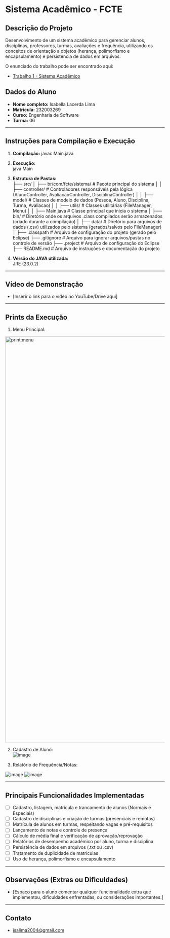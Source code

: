 # Sistema Acadêmico - FCTE

## Descrição do Projeto

Desenvolvimento de um sistema acadêmico para gerenciar alunos, disciplinas, professores, turmas, avaliações e frequência, utilizando os conceitos de orientação a objetos (herança, polimorfismo e encapsulamento) e persistência de dados em arquivos.

O enunciado do trabalho pode ser encontrado aqui:
- [Trabalho 1 - Sistema Acadêmico](https://github.com/lboaventura25/OO-T06_2025.1_UnB_FCTE/blob/main/trabalhos/ep1/README.md)

## Dados do Aluno

- **Nome completo:** Isabella Lacerda Lima
- **Matrícula:** 232003269
- **Curso:** Engenharia de Software
- **Turma:** 06

---

## Instruções para Compilação e Execução

1. **Compilação:**
  javac Main.java
   
3. **Execução:**  
   java Main

4. **Estrutura de Pastas:**  
├── src/
│   ├── br/com/fcte/sistema/          # Pacote principal do sistema
│   │   ├── controller/              # Controladores responsáveis pela lógica (AlunoController, AvaliacaoController, DisciplinaController)
│   │   ├── model/                   # Classes de modelo de dados (Pessoa, Aluno, Disciplina, Turma, Avaliacao)
│   │   ├── utils/                   # Classes utilitárias (FileManager, Menu)
│   │   ├── Main.java                # Classe principal que inicia o sistema
│
├── bin/                             # Diretório onde os arquivos .class compilados serão armazenados (criado durante a compilação)
│
├── data/                            # Diretório para arquivos de dados (.csv) utilizados pelo sistema (gerados/salvos pelo FileManager)
│
├── .classpath                       # Arquivo de configuração do projeto (gerado pelo Eclipse)
├── .gitignore                       # Arquivo para ignorar arquivos/pastas no controle de versão
├── .project                         # Arquivo de configuração do Eclipse
├── README.md                        # Arquivo de instruções e documentação do projeto

3. **Versão do JAVA utilizada:**  
   JRE (23.0.2)

---

## Vídeo de Demonstração

- [Inserir o link para o vídeo no YouTube/Drive aqui]

---

## Prints da Execução

1. Menu Principal:  
<img width="1280" alt="print:menu" src="https://github.com/user-attachments/assets/76248e68-37bb-43a2-9336-f380ea5b5922" />

2. Cadastro de Aluno:  
   ![image](https://github.com/user-attachments/assets/5872b624-16f5-4b19-9478-6722aa8b7a3a)

3. Relatório de Frequência/Notas:  

![image](https://github.com/user-attachments/assets/7a67f697-ffb3-41d2-9785-b8a209faf4bd)
![image](https://github.com/user-attachments/assets/64b3d8dd-0160-4e44-bd52-328e96f25eda)


---

## Principais Funcionalidades Implementadas

- [ ] Cadastro, listagem, matrícula e trancamento de alunos (Normais e Especiais)
- [ ] Cadastro de disciplinas e criação de turmas (presenciais e remotas)
- [ ] Matrícula de alunos em turmas, respeitando vagas e pré-requisitos
- [ ] Lançamento de notas e controle de presença
- [ ] Cálculo de média final e verificação de aprovação/reprovação
- [ ] Relatórios de desempenho acadêmico por aluno, turma e disciplina
- [ ] Persistência de dados em arquivos (.txt ou .csv)
- [ ] Tratamento de duplicidade de matrículas
- [ ] Uso de herança, polimorfismo e encapsulamento

---

## Observações (Extras ou Dificuldades)

- [Espaço para o aluno comentar qualquer funcionalidade extra que implementou, dificuldades enfrentadas, ou considerações importantes.]

---

## Contato

- isalima2004@gmail.com
